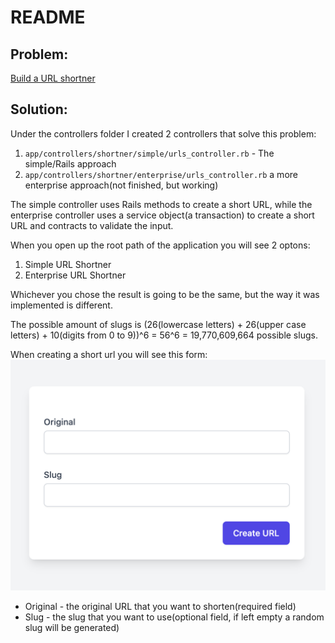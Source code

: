 # README

## Problem:

[Build a URL shortner](https://projectbook.code.brettchalupa.com/web-apps/url-shortener.html)

## Solution:

Under the controllers folder I created 2 controllers that solve this problem:

1. `app/controllers/shortner/simple/urls_controller.rb` - The simple/Rails approach
2. `app/controllers/shortner/enterprise/urls_controller.rb` a more enterprise approach(not finished, but working)

The simple controller uses Rails methods to create a short URL, while the enterprise controller uses a service object(a
transaction) to create a short URL and contracts to validate the input.

When you open up the root path of the application you will see 2 optons:

1. Simple URL Shortner
2. Enterprise URL Shortner

Whichever you chose the result is going to be the same, but the way it was implemented is different.

The possible amount of slugs is (26(lowercase letters) + 26(upper case letters) + 10(digits from 0 to 9))^6 = 56^6 =
19,770,609,664 possible slugs.

When creating a short url you will see this form:
![img.png](img.png)
* Original - the original URL that you want to shorten(required field)
* Slug - the slug that you want to use(optional field, if left empty a random slug will be generated)